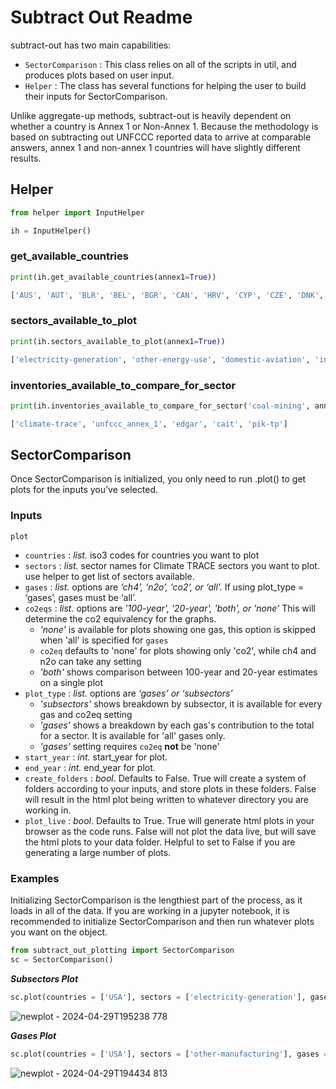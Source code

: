 # Subtract Out Readme

subtract-out has two main capabilities: 

- `SectorComparison` : This class relies on all of the scripts in util, and produces plots based on user input.
- `Helper` : The class has several functions for helping the user to build their inputs for SectorComparison.

Unlike aggregate-up methods, subtract-out is heavily dependent on whether a country is Annex 1 or Non-Annex 1. Because the methodology is based on subtracting out UNFCCC reported data to arrive at comparable answers, annex 1 and non-annex 1 countries will have slightly different results.

## Helper

```python
from helper import InputHelper

ih = InputHelper()
```

### get_available_countries

```python
print(ih.get_available_countries(annex1=True))
```

```python
['AUS', 'AUT', 'BLR', 'BEL', 'BGR', 'CAN', 'HRV', 'CYP', 'CZE', 'DNK', 'EST', 'FIN', 'FRA', 'DEU', 'GRC', 'HUN', 'ISL', 'IRL', 'ITA', 'JPN', 'KAZ', 'LVA', 'LIE', 'LTU', 'LUX', 'MLT', 'MCO', 'NLD', 'NZL', 'NOR', 'POL', 'PRT', 'ROU', 'RUS', 'SVK', 'SVN', 'ESP', 'SWE', 'CHE', 'TUR', 'UKR', 'GBR', 'USA']
```

### sectors_available_to_plot

```python
print(ih.sectors_available_to_plot(annex1=True))
```

```python
['electricity-generation', 'other-energy-use', 'domestic-aviation', 'international-aviation', 'road-transportation', 'international-shipping', 'domestic-shipping', 'railways', 'other-transport', 'residential-and-commercial-onsite-fuel-usage', 'other-onsite-fuel-usage', 'coal-mining', 'solid-fuel-transformation', 'oil-and-gas-production-and-transport', 'oil-and-gas-refining', 'other-fossil-fuel-operations', 'petrochemicals', 'cement', 'chemicals', 'steel', 'aluminum', 'pulp-and-paper', 'other-manufacturing', 'bauxite-mining', 'iron-mining', 'copper-mining', 'rock-quarrying', 'sand-quarrying', 'enteric-fermentation-cattle-feedlot', 'enteric-fermentation-cattle-pasture', 'enteric-fermentation-other', 'manure-left-on-pasture-cattle', 'manure-management-cattle-feedlot', 'manure-management-other', 'rice-cultivation', 'synthetic-fertilizer-application', 'other-agricultural-soil-emissions', 'cropland-fires', 'solid-waste-disposal', 'biological-treatment-of-solid-waste-and-biogenic', 'incineration-and-open-burning-of-waste', 'wastewater-treatment-and-discharge', 'fluorinated-gases', 'forest-land-fires', 'forest-land-clearing', 'forest-land-degradation', 'net-forest-land', 'net-shrubgrass', 'net-wetland', 'shrubgrass-fires', 'wetland-fires', 'removals', 'water-reservoirs', 'aviation', 'shipping', 'bunker-fuels', 'domestic-transportation', 'fossil-fuel-operations', 'mining-and-quarrying', 'enteric-fermentation', 'enteric-fermentation-cattle', 'manure-management', 'manure-management-cattle', 'energy-industries-and-fugitive-emissions', 'manufacturing-and-industrial-processes', 'transport', 'buildings', 'agriculture', 'waste', 'forestry-and-land-use-change', 'net-forestry-and-land-use-change', 'other-agriculture']
```

### inventories_available_to_compare_for_sector
```python
print(ih.inventories_available_to_compare_for_sector('coal-mining', annex1=True))
```

```python
['climate-trace', 'unfccc_annex_1', 'edgar', 'cait', 'pik-tp']
```

## SectorComparison 

Once SectorComparison is initialized, you only need to run .plot() to get plots for the inputs you’ve selected.

### Inputs

`plot` 

- `countries` : *list.*  iso3 codes for countries you want to plot
- `sectors` : *list.*  sector names for Climate TRACE sectors you want to plot. use helper to get list of sectors available.
- `gases` : *list.* options are *‘ch4’, ‘n2o’, ‘co2’, or ‘all’.* If using plot_type = ‘gases’, gases must be ‘all’.
- `co2eqs` : *list.* options are *'100-year', '20-year', 'both', or 'none'* This will determine the co2 equivalency for the graphs.
    - *'none'* is available for plots showing one gas, this option is skipped when 'all' is specified for `gases`
    - `co2eq` defaults to 'none' for plots showing only 'co2', while ch4 and n2o can take any setting
    - *'both'* shows comparison between 100-year and 20-year estimates on a single plot
- `plot_type` : *list.* options are *‘gases’ or ‘subsectors’*
    - *'subsectors'* shows breakdown by subsector, it is available for every gas and co2eq setting
    - *'gases'* shows a breakdown by each gas's contribution to the total for a sector. It is available for 'all' gases only.
    - *'gases'* setting requires `co2eq` **not** be 'none'
- `start_year` : *int.* start_year for plot.
- `end_year` : *int.* end_year for plot.
- `create_folders` : *bool*. Defaults to False. True will create a system of folders according to your inputs, and store plots in these folders. False will result in the html plot being written to whatever directory you are working in.
- `plot_live` : *bool*. Defaults to True. True will generate html plots in your browser as the code runs. False will not plot the data live, but will save the html plots to your data folder. Helpful to set to False if you are generating a large number of plots.

### Examples

Initializing SectorComparison is the lengthiest part of the process, as it loads in all of the data. If you are working in a jupyter notebook, it is recommended to initialize SectorComparison and then run whatever plots you want on the object. 

```python
from subtract_out_plotting import SectorComparison
sc = SectorComparison()
```

***Subsectors Plot***

```python
sc.plot(countries = ['USA'], sectors = ['electricity-generation'], gases = ['all'], co2eqs = ['100-year'],plot_type=['subsectors'], start_year=2000, end_year=2023, create_folders=False)
```
![newplot - 2024-04-29T195238 778](https://github.com/climatetracecoalition/climate-trace-tools/assets/43048648/098de5c6-36ec-4f53-94fc-2cc2c0b02792)


***Gases Plot***

```python
sc.plot(countries = ['USA'], sectors = ['other-manufacturing'], gases = ['all'], co2eqs = ['100-year'],plot_type=['gases'], start_year=2000, end_year=2023, create_folders=False)
```
![newplot - 2024-04-29T194434 813](https://github.com/climatetracecoalition/climate-trace-tools/assets/43048648/98f24edd-6aa2-421f-9947-28d67fd7b838)

